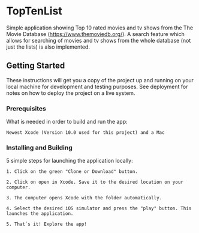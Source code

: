 # TopTenList

Simple application showing Top 10 rated movies and tv shows from the The Movie Database (https://www.themoviedb.org/). 
A search feature which allows for searching of movies and tv shows from the whole database (not just the lists) is also implemented.

## Getting Started

These instructions will get you a copy of the project up and running on your local machine for development and testing purposes. See deployment for notes on how to deploy the project on a live system.

### Prerequisites

What is needed in order to build and run the app:
```
Newest Xcode (Version 10.0 used for this project) and a Mac
```

### Installing and Building

5 simple steps for launching the application locally:

```
1. Click on the green "Clone or Download" button.
```
```
2. Click on open in Xcode. Save it to the desired location on your computer.
```
```
3. The computer opens Xcode with the folder automatically.
```
```
4. Select the desired iOS simulator and press the "play" button. This launches the application. 
```
```
5. That´s it! Explore the app! 
```
